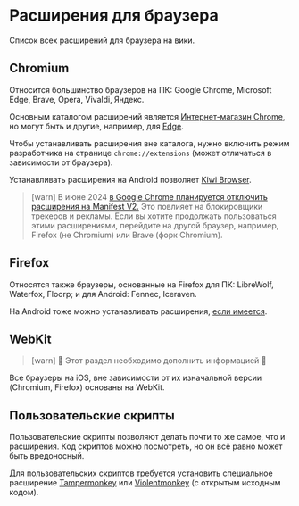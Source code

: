 # Расширения для браузера

Список всех расширений для браузера на вики.

## Chromium

Относится большинство браузеров на ПК: Google Chrome, Microsoft Edge, Brave,
Opera, Vivaldi, Яндекс.

Основным каталогом расширений является
[Интернет-магазин Chrome](https://chromewebstore.google.com), но могут быть и
другие, например, для
[Edge](https://microsoftedge.microsoft.com/addons/Microsoft-Edge-Extensions-Home).

Чтобы устанавливать расширения вне каталога, нужно включить режим разработчика
на странице `chrome://extensions` (может отличаться в зависимости от браузера).

Устанавливать расширения на Android позволяет
[Kiwi Browser](https://play.google.com/store/apps/details?id=com.kiwibrowser.browser).

> [warn] В июне 2024
[в Google Chrome планируется отключить расширения на Manifest V2.](https://developer.chrome.com/blog/resuming-the-transition-to-mv3)
Это повлияет на блокировщики трекеров и рекламы. Если вы хотите продолжать
пользоваться этими расширениями, перейдите на другой браузер, например,
Firefox (не Chromium) или Brave (форк Chromium).

## Firefox

Относятся также браузеры, основанные на Firefox для ПК: LibreWolf, Waterfox,
Floorp; и для Android: Fennec, Iceraven.

На Android тоже можно устанавливать расширения,
[если имеется](https://addons.mozilla.org/android).

## WebKit

> [warn] 🧹 Этот раздел необходимо дополнить информацией 🧹

Все браузеры на iOS, вне зависимости от их изначальной версии (Chromium,
Firefox) основаны на WebKit.

## Пользовательские скрипты

Пользовательские скрипты позволяют делать почти то же самое, что и расширения.
Код скриптов можно посмотреть, но он всё равно может быть вредоносный.

Для пользовательских скриптов требуется установить специальное расширение
[Tampermonkey](https://www.tampermonkey.net) или
[Violentmonkey](https://violentmonkey.github.io) (с открытым исходным кодом).

